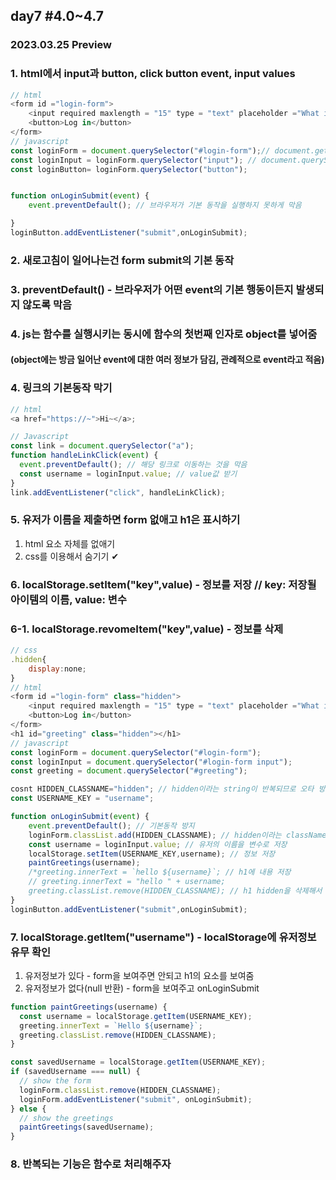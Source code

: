 ## day7 #4.0~4.7

### 2023.03.25 Preview

### 1. html에서 input과 button, click button event, input values

```javascript
// html
<form id ="login-form">
    <input required maxlength = "15" type = "text" placeholder ="What is your name?">
    <button>Log in</button>
</form>
// javascript
const loginForm = document.querySelector("#login-form");// document.getElmentById("login-form")
const loginInput = loginForm.querySelector("input"); // document.querySelector("#login-form input")
const loginButton= loginForm.querySelector("button");


function onLoginSubmit(event) {
    event.preventDefault(); // 브라우저가 기본 동작을 실행하지 못하게 막음

}
loginButton.addEventListener("submit",onLoginSubmit);
```

### 2. 새로고침이 일어나는건 form submit의 기본 동작

### 3. preventDefault() - 브라우저가 어떤 event의 기본 행동이든지 발생되지 않도록 막음

### 4. js는 함수를 실행시키는 동시에 함수의 첫번째 인자로 object를 넣어줌

#### (object에는 방금 일어난 event에 대한 여러 정보가 담김, 관례적으로 event라고 적음)

### 4. 링크의 기본동작 막기

```javascript
// html
<a href="https://~">Hi~</a>;

// Javascript
const link = document.querySelector("a");
function handleLinkClick(event) {
  event.preventDefault(); // 해당 링크로 이동하는 것을 막음
  const username = loginInput.value; // value값 받기
}
link.addEventListener("click", handleLinkClick);
```

### 5. 유저가 이름을 제출하면 form 없애고 h1은 표시하기

1. html 요소 자체를 없애기
2. css를 이용해서 숨기기 ✔

### 6. localStorage.setItem("key",value) - 정보를 저장 // key: 저장될 아이템의 이름, value: 변수

### 6-1. localStorage.revomeItem("key",value) - 정보를 삭제

```javascript
// css
.hidden{
    display:none;
}
// html
<form id ="login-form" class="hidden">
    <input required maxlength = "15" type = "text" placeholder ="What is your name?">
    <button>Log in</button>
</form>
<h1 id="greeting" class="hidden"></h1>
// javascript
const loginForm = document.querySelector("#login-form");
const loginInput = document.querySelector("#login-form input");
const greeting = document.querySelector("#greeting");

cosnt HIDDEN_CLASSNAME="hidden"; // hidden이라는 string이 반복되므로 오타 방지를 위해 변수로 선언(string으로만 포함된 변수는 대문자로 표기)
const USERNAME_KEY = "username";

function onLoginSubmit(event) {
    event.preventDefault(); // 기본동작 방지
    loginForm.classList.add(HIDDEN_CLASSNAME); // hidden이라는 className을 더해줘서 form 숨기기
    const username = loginInput.value; // 유저의 이름을 변수로 저장
    localStorage.setItem(USERNAME_KEY,username); // 정보 저장
    paintGreetings(username);
    /*greeting.innerText = `hello ${username}`; // h1에 내용 저장
    // greeting.innerText = "hello " + username;
    greeting.classList.remove(HIDDEN_CLASSNAME); // h1 hidden을 삭제해서 내용 표시*/
}
loginButton.addEventListener("submit",onLoginSubmit);
```

### 7. localStorage.getItem("username") - localStorage에 유저정보 유무 확인

1. 유저정보가 있다 - form을 보여주면 안되고 h1의 요소를 보여줌
2. 유저정보가 없다(null 반환) - form을 보여주고 onLoginSubmit

```javascript
function paintGreetings(username) {
  const username = localStorage.getItem(USERNAME_KEY);
  greeting.innerText = `Hello ${username}`;
  greeting.classList.remove(HIDDEN_CLASSNAME);
}

const savedUsername = localStorage.getItem(USERNAME_KEY);
if (savedUsername === null) {
  // show the form
  loginForm.classList.remove(HIDDEN_CLASSNAME);
  loginForm.addEventListener("submit", onLoginSubmit);
} else {
  // show the greetings
  paintGreetings(savedUsername);
}
```

### 8. 반복되는 기능은 함수로 처리해주자
